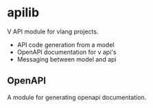# apilib

V API module for vlang projects.

- API code generation from a model
- OpenAPI documentation for v api's
- Messaging between model and api

## OpenAPI

A module for generating openapi documentation.
